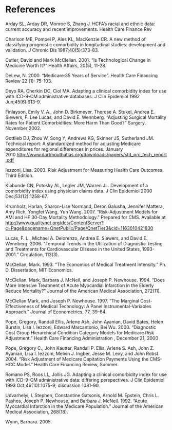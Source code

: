 # References


Arday SL, Arday DR, Monroe S, Zhang J. HCFA’s racial and ethnic data: current accuracy and recent improvements. Health Care Finance Rev

Charlson ME, Pompei P, Ales KL, MacKenzie CR. A new method of classifying prognostic comorbidity in longitudinal studies: development and validation. J Chronic Dis 1987;40(5):373-83.

Cutler, David and Mark McClellan. 2001. “Is Technological Change in Medicine Worth It?” Health Affairs, 20(5), 11-28.

DeLew, N. 2000. “Medicare:35 Years of Service”. Health Care Financing Review 22 (1): 75-103.

Deyo RA, Cherkin DC, Ciol MA. Adapting a clinical comorbidity index for use with ICD-9-CM administrative databases. J Clin Epidemiol 1992 Jun;45(6):613-9.

Finlayson, Emily V. A., John D. Birkmeyer, Therese A. Stukel, Andrea E. Siewers, F. Lee Lucas, and David E. Wennberg. “Adjusting Surgical Mortality Rates for Patient Comorbidities: More Harm Than Good?” Surgery. November 2002.

Gottlieb DJ, Zhou W, Song Y, Andrews KG, Skinner JS, Sutherland JM. Technical report: A standardized method for adjusting Medicare expenditures for regional differences in prices. January 2010.http://www.dartmouthatlas.org/downloads/papers/std_prc_tech_report.pdf

Iezzoni, Lisa. 2003. Risk Adjustment for Measuring Health Care Outcomes. Third Edition.

Klabunde CN, Potosky AL, Legler JM, Warren JL. Development of a comorbidity index using physician claims data. J Clin Epidemiol 2000 Dec;53(12):1258-67.

Krumholz, Harlan, Sharon-Lise Normand, Deron Galusha, Jennifer Mattera, Amy Rich, Yongfei Wang, Yun Wang. 2007. “Risk-Adjustment Models for AMI and HF 30-Day Mortality Methodology.” Prepared for CMS. Available at http://www.qualitynet.org/dcs/ContentServer?c=Page&pagename=QnetPublic/Page/QnetTier3&cid=1163010421830

Lucas, F. L., Michael A. Delorenzo, Andrea E. Siewers, and David E. Wennberg. 2006. “Temporal Trends in the Utilization of Diagnostic Testing and Treatments for Cardiovascular Disease in the United States, 1993-2001.” Circulation, 113(3).

McClellan, Mark. 1993. “The Economics of Medical Treatment Intensity.” Ph. D. Dissertation, MIT Economics.

McClellan, Mark, Barbara J. McNeil, and Joseph P. Newhouse. 1994. “Does More Intensive Treatment of Acute Myocardial Infarction in the Elderly Reduce Mortality?” Journal of the American Medical Association, 272(11).

McClellan Mark, and Joseph P. Newhouse. 1997. “The Marginal Cost-Effectiveness of Medical Technology: A Panel Instrumental-Variables Approach.” Journal of Econometrics, 77, 39-64.

Pope, Gregory, Randall Ellis, Arlene Ash, John Ayanian, David Bates, Helen Burstin, Lisa I. Iezzoni, Edward Marcantonio, Bei Wu. 2000. “Diagnostic Cost Group Hierarchical Condition Category Models for Medicare Risk Adjustment.” Health Care Financing Administration , December 21, 2000

Pope, Gregory C., John Kautter, Randall P. Ellis, Arlene S. Ash, John Z. Ayanian, Lisa I. Iezzoni, Melvin J. Ingber, Jesse M. Levy, and John Robst. 2004. “Risk Adjustment of Medicare Capitation Payments Using the CMS-HCC Model.” Health Care Financing Review, Summer.

Romano PS, Roos LL, Jollis JG. Adapting a clinical comorbidity index for use with ICD-9-CM administrative data: differing perspectives. J Clin Epidemiol 1993 Oct;46(10):1075-9; discussion 1081-90.

Udvarhelyi, I. Stephen, Constantine Gatsonis, Arnold M. Epstein, Chris L. Pashos, Joseph P. Newhouse, and Barbara J. McNeil. 1992. “Acute Myocardial Infarction in the Medicare Population.” Journal of the American Medical Association, 268(18).

Wynn, Barbara. 2005.
